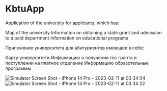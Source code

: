 # KbtuApp



Application of the university for applicants, which has:

Map of the university
Information on obtaining a state grant and admission to a paid department
Information on educational programs

Приложение университета для абитуриентов имеющее в себе:

Карту университета
Информацию о получении гос гранта и поступлении на платное отделение
Информацию образотельные программы

![Simulator Screen Shot - iPhone 14 Pro - 2023-02-11 at 03 34 04](https://user-images.githubusercontent.com/40315034/218203197-3c6c9af3-da89-4fb8-a59a-0205503a7f3b.png)
![Simulator Screen Shot - iPhone 14 Pro - 2023-02-11 at 03 34 22](https://user-images.githubusercontent.com/40315034/218203232-3d40aa0a-7c4e-4ea1-b498-1c365b753bb8.png)
